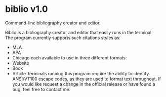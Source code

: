 # biblio v1.0
Command-line bibliography creator and editor.

Biblio is a bibliography creator and editor that easily runs in the terminal.
The program currently supports such citations styles as:
 * MLA
 * APA
 * Chicago
each available to use in three different formats:
 * Website
 * Book
 * Article
Terminals running this program require the ability to identify ANSI/VT100 escape codes, as they are used to format text throughout.
If you would like request a change in the official release or have found a bug, feel free to contact me.
